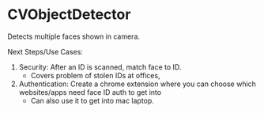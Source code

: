 # CVObjectDetector

Detects multiple faces shown in camera.

Next Steps/Use Cases:

1. Security: After an ID is scanned, match face to ID.
    - Covers problem of stolen IDs at offices, 
2. Authentication: Create a chrome extension where you can choose which websites/apps need face ID auth to get into
    - Can also use it to get into mac laptop.